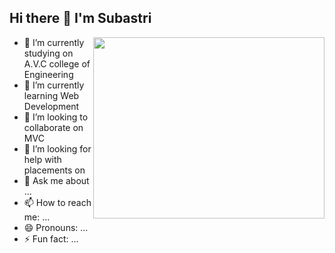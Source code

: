 ## Hi there 👋  I'm Subastri
<img align="right" width="370" height="290" src="[https://i.pinimg.com/originals/47/f0/34/47f0342cec72b800463bf003eac1257e](https://pin.it/2U6ERSPvf).gif">

- 🔭 I’m currently studying on A.V.C college of Engineering
- 🌱 I’m currently learning Web Development
- 👯 I’m looking to collaborate on MVC
- 🤔 I’m looking for help with placements on
- 💬 Ask me about ...
- 📫 How to reach me: ...
- 😄 Pronouns: ...
- ⚡ Fun fact: ...

